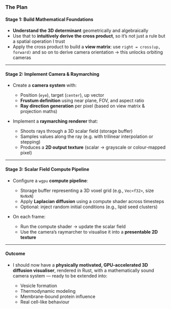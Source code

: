 ### **The Plan**  

#### **Stage 1: Build Mathematical Foundations**  

- **Understand the 3D determinant** geometrically and algebraically  
- Use that to **intuitively derive the cross product**, so it’s not just a rule but a spatial operation I trust  
- Apply the cross product to build a **view matrix**: use `right = cross(up, forward)` and so on to derive camera orientation → this unlocks orbiting cameras  
    
---

#### **Stage 2: Implement Camera & Raymarching**  

- Create a **camera system** with:  
    - Position (`eye`), target (`center`), up vector  
    - **Frustum definition** using near plane, FOV, and aspect ratio  
    - **Ray direction generation** per pixel (based on view matrix & projection maths)  
        
- Implement a **raymarching renderer** that:  
    - Shoots rays through a 3D scalar field (storage buffer)  
    - Samples values along the ray (e.g. with trilinear interpolation or stepping)  
    - Produces a **2D output texture** (scalar → grayscale or colour-mapped pixel)  
        
---

#### **Stage 3: Scalar Field Compute Pipeline** 

- Configure a `wgpu` **compute pipeline**:  
    - Storage buffer representing a 3D voxel grid (e.g., `Vec<f32>`, size `NxNxN`)  
    - Apply **Laplacian diffusion** using a compute shader across timesteps  
    - Optional: inject random initial conditions (e.g., lipid seed clusters)  
        
- On each frame:  
    - Run the compute shader → update the scalar field  
    - Use the camera’s raymarcher to visualise it into a **presentable 2D texture**  
        
---
#### **Outcome**  
- I should now have a **physically motivated, GPU-accelerated 3D diffusion visualiser**, rendered in Rust, with a mathematically sound camera system — ready to be extended into: 
     
    - Vesicle formation 
    - Thermodynamic modeling 
    - Membrane-bound protein influence 
    - Real cell-like behaviour 